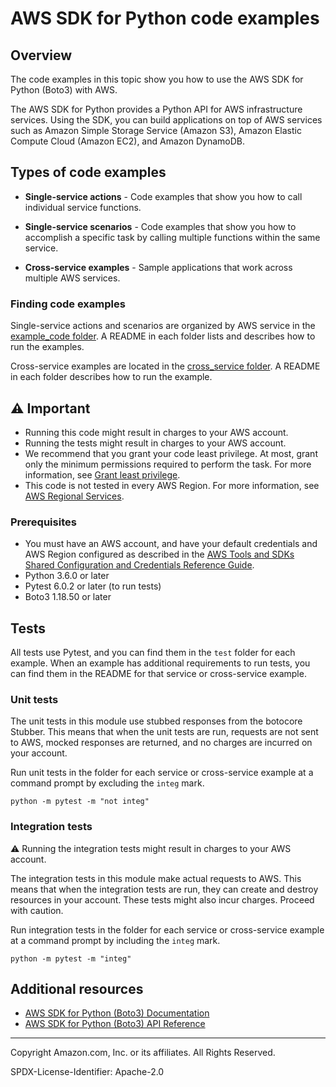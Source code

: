# AWS SDK for Python code examples

## Overview

The code examples in this topic show you how to use the AWS SDK for Python (Boto3) 
with AWS. 

The AWS SDK for Python provides a Python API for AWS infrastructure services.
Using the SDK, you can build applications on top of AWS services such as Amazon Simple 
Storage Service (Amazon S3), Amazon Elastic Compute Cloud (Amazon EC2), and Amazon DynamoDB.

## Types of code examples

* **Single-service actions** - Code examples that show you how to call individual service functions.

* **Single-service scenarios** - Code examples that show you how to accomplish a specific task by calling multiple functions within the same service.

* **Cross-service examples** - Sample applications that work across multiple AWS services.

### Finding code examples

Single-service actions and scenarios are organized by AWS service in the 
[example_code folder](example_code). A README in each folder lists and describes how 
to run the examples.

Cross-service examples are located in the [cross_service folder](cross_service). 
A README in each folder describes how to run the example.

## ⚠️ Important
* Running this code might result in charges to your AWS account. 
* Running the tests might result in charges to your AWS account.
* We recommend that you grant your code least privilege. At most, grant only the 
minimum permissions required to perform the task. For more information, see 
[Grant least privilege](https://docs.aws.amazon.com/IAM/latest/UserGuide/best-practices.html#grant-least-privilege). 
* This code is not tested in every AWS Region. For more information, see 
[AWS Regional Services](https://aws.amazon.com/about-aws/global-infrastructure/regional-product-services).

### Prerequisites

* You must have an AWS account, and have your default credentials and AWS Region
configured as described in the 
[AWS Tools and SDKs Shared Configuration and
Credentials Reference Guide](https://docs.aws.amazon.com/credref/latest/refdocs/creds-config-files.html).
* Python 3.6.0 or later
* Pytest 6.0.2 or later (to run tests)
* Boto3 1.18.50 or later

## Tests

All tests use Pytest, and you can find them in the `test` folder for each example.
When an example has additional requirements to run tests, you can find them in the
README for that service or cross-service example.

### Unit tests

The unit tests in this module use stubbed responses from the botocore Stubber. 
This means that when the unit tests are run, requests are not sent to AWS, 
mocked responses are returned, and no charges are incurred on your account.

Run unit tests in the folder for each service or cross-service example at a command 
prompt by excluding the `integ` mark.

```
python -m pytest -m "not integ"
```

### Integration tests

⚠️ Running the integration tests might result in charges to your AWS account.

The integration tests in this module make actual requests to AWS. This means that when
the integration tests are run, they can create and destroy resources in your account. 
These tests might also incur charges. Proceed with caution.

Run integration tests in the folder for each service or cross-service example at a 
command prompt by including the `integ` mark.

```
python -m pytest -m "integ"
```

## Additional resources
 
* [AWS SDK for Python (Boto3) Documentation](https://boto3.amazonaws.com/v1/documentation/api/latest/index.html)
* [AWS SDK for Python (Boto3) API Reference](https://boto3.amazonaws.com/v1/documentation/api/latest/reference/services/index.html)

---

Copyright Amazon.com, Inc. or its affiliates. All Rights Reserved. 

SPDX-License-Identifier: Apache-2.0

